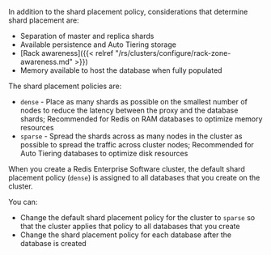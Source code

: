 In addition to the shard placement policy, considerations that determine shard placement are:

- Separation of master and replica shards
- Available persistence and Auto Tiering  storage
- [Rack awareness]({{< relref "/rs/clusters/configure/rack-zone-awareness.md" >}})
- Memory available to host the database when fully populated

The shard placement policies are:

- `dense` - Place as many shards as possible on the smallest number of nodes to reduce the latency between the proxy and the database shards;
    Recommended for Redis on RAM databases to optimize memory resources
- `sparse` - Spread the shards across as many nodes in the cluster as possible to spread the traffic across cluster nodes;
    Recommended for Auto Tiering databases to optimize disk resources

When you create a Redis Enterprise Software cluster, the default shard placement policy (`dense`) is assigned to all databases that you create on the cluster.

You can:

- Change the default shard placement policy for the cluster to `sparse` so that the cluster applies that policy to all databases that you create
- Change the shard placement policy for each database after the database is created
